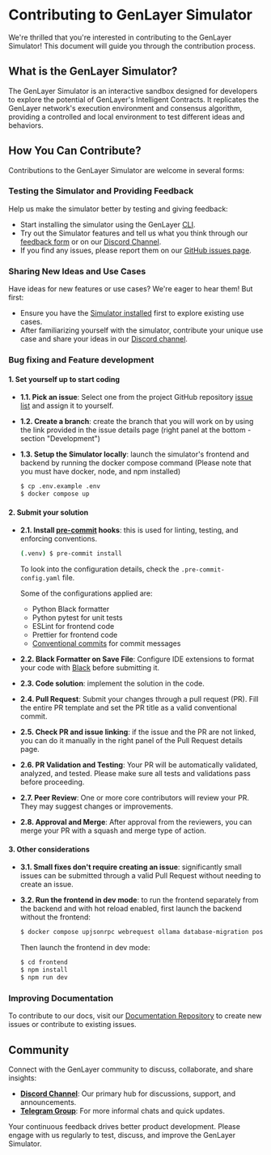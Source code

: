 # Contributing to GenLayer Simulator

We're thrilled that you're interested in contributing to the GenLayer Simulator! This document will guide you through the contribution process.

## What is the GenLayer Simulator?

The GenLayer Simulator is an interactive sandbox designed for developers to explore the potential of GenLayer's Intelligent Contracts. It replicates the GenLayer network's execution environment and consensus algorithm, providing a controlled and local environment to test different ideas and behaviors.

## How You Can Contribute?

Contributions to the GenLayer Simulator are welcome in several forms:

### Testing the Simulator and Providing Feedback

Help us make the simulator better by testing and giving feedback:

- Start installing the simulator using the GenLayer [CLI](https://github.com/yeagerai/genlayer-simulator?tab=readme-ov-file#quick-install).
- Try out the Simulator features and tell us what you think through our [feedback form](https://docs.google.com/forms/d/1IVNsZwm936kSNCiXmlAP8bgJnbik7Bqaoc3I6UYhr-o/viewform) or on our [Discord Channel](https://discord.gg/8Jm4v89VAu).
- If you find any issues, please report them on our [GitHub issues page](https://github.com/yeagerai/genlayer-simulator/issues).

### Sharing New Ideas and Use Cases

Have ideas for new features or use cases? We're eager to hear them! But first:

- Ensure you have the [Simulator installed](https://github.com/yeagerai/genlayer-simulator?tab=readme-ov-file#quick-install) first to explore existing use cases.
- After familiarizing yourself with the simulator, contribute your unique use case and share your ideas in our [Discord channel](https://discord.gg/8Jm4v89VAu).

### Bug fixing and Feature development

#### 1. Set yourself up to start coding

- **1.1. Pick an issue**: Select one from the project GitHub repository [issue list](https://github.com/yeagerai/genlayer-simulator/issues) and assign it to yourself.

- **1.2. Create a branch**: create the branch that you will work on by using the link provided in the issue details page (right panel at the bottom - section "Development")

- **1.3. Setup the Simulator locally**: launch the simulator's frontend and backend by running the docker compose command (Please note that you must have docker, node, and npm installed)

   ```sh
   $ cp .env.example .env
   $ docker compose up
   ```

#### 2. Submit your solution
- **2.1. Install [pre-commit](https://pre-commit.com) hooks**: this is used for linting, testing, and enforcing conventions.

   ```sh
   (.venv) $ pre-commit install
   ```

   To look into the configuration details, check the `.pre-commit-config.yaml` file.

   Some of the configurations applied are:

   - Python Black formatter
   - Python pytest for unit tests
   - ESLint for frontend code
   - Prettier for frontend code
   - [Conventional commits](https://www.conventionalcommits.org/en/v1.0.0/) for commit messages

- **2.2. Black Formatter on Save File**: Configure IDE extensions to format your code with [Black](https://github.com/psf/black) before submitting it.
- **2.3. Code solution**: implement the solution in the code.
- **2.4. Pull Request**: Submit your changes through a pull request (PR). Fill the entire PR template and set the PR title as a valid conventional commit.
- **2.5. Check PR and issue linking**: if the issue and the PR are not linked, you can do it manually in the right panel of the Pull Request details page.
- **2.6. PR Validation and Testing**: Your PR will be automatically validated, analyzed, and tested. Please make sure all tests and validations pass before proceeding.
- **2.7. Peer Review**: One or more core contributors will review your PR. They may suggest changes or improvements.
- **2.8. Approval and Merge**: After approval from the reviewers, you can merge your PR with a squash and merge type of action.

#### 3. Other considerations
- **3.1. Small fixes don't require creating an issue**: significantly small issues can be submitted through a valid Pull Request without needing to create an issue.
- **3.2. Run the frontend in dev mode**: to run the frontend separately from the backend and with hot reload enabled, first launch the backend without the frontend:

   ```sh
   $ docker compose upjsonrpc webrequest ollama database-migration postgres
   ```
   Then launch the frontend in dev mode:
   ```sh
   $ cd frontend
   $ npm install
   $ npm run dev
   ```
### Improving Documentation

To contribute to our docs, visit our [Documentation Repository](https://github.com/yeagerai/genlayer-docs) to create new issues or contribute to existing issues.


## Community

Connect with the GenLayer community to discuss, collaborate, and share insights:

- **[Discord Channel](https://discord.gg/8Jm4v89VAu)**: Our primary hub for discussions, support, and announcements.
- **[Telegram Group](https://t.me/genlayer)**: For more informal chats and quick updates.

Your continuous feedback drives better product development. Please engage with us regularly to test, discuss, and improve the GenLayer Simulator.
